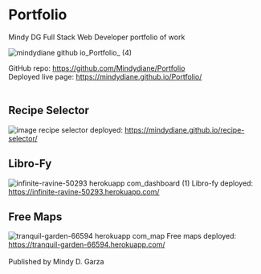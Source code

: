 # Portfolio

Mindy DG Full Stack Web Developer portfolio of work

![mindydiane github io_Portfolio_ (4)](https://user-images.githubusercontent.com/80286982/137549285-e43a16ed-21d7-4530-9964-567d529d3e34.png)

GitHub repo: https://github.com/Mindydiane/Portfolio
</br>
Deployed live page: https://mindydiane.github.io/Portfolio/
</br></br>
## Recipe Selector
![image](https://user-images.githubusercontent.com/81452611/123548916-7536f180-d72c-11eb-9cd8-b38fb3419f60.png)
recipe selector deployed:
https://mindydiane.github.io/recipe-selector/
</br>
## Libro-Fy
![infinite-ravine-50293 herokuapp com_dashboard (1)](https://user-images.githubusercontent.com/80286982/130525524-f05f1f0d-c5e4-47e9-84cf-629d6b8eaf60.png)
Libro-fy deployed:
https://infinite-ravine-50293.herokuapp.com/
</br>
## Free Maps
![tranquil-garden-66594 herokuapp com_map](https://user-images.githubusercontent.com/80286982/137549434-28f8ba5a-a531-4825-88b3-9730c0c8e369.png)
Free maps deployed:
https://tranquil-garden-66594.herokuapp.com/
</br></br>
Published by Mindy D. Garza
